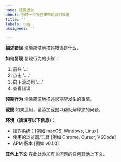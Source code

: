```yaml
---
name: 错误报告
about: 创建一个报告来帮助我们改进
title: ''
labels: bug
assignees: ''

---
```


**描述错误**
清晰简洁地描述错误是什么。

**如何复现**
复现行为的步骤：
1. 前往 '...'
2. 点击 '....'
3. 向下滚动到 '....'
4. 查看错误

**预期行为**
清晰简洁地描述您期望发生的事情。

**截图**
如果适用，请添加截图以帮助解释您的问题。

**环境（请填写以下信息）：**
 - 操作系统：[例如 macOS, Windows, Linux]
 - 使用的浏览器/工具 [例如 Chrome, Cursor, VSCode]
 - APM 版本 [例如 v0.1.0]

**其他上下文**
在此处添加有关问题的任何其他上下文。 